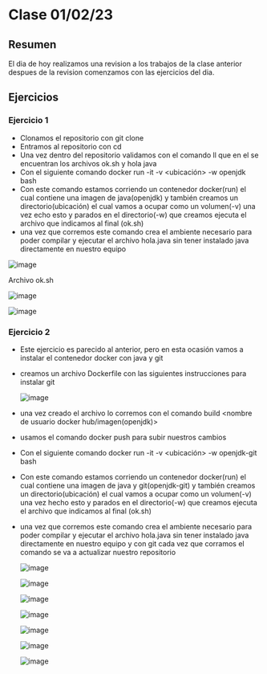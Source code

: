 # Clase 01/02/23 #

## Resumen ##

El dia de hoy realizamos una revision a los trabajos de la clase anterior despues de la revision comenzamos con las ejercicios del dia.

## Ejercicios ##

### Ejercicio 1 ###

- Clonamos el repositorio con git clone <url>
- Entramos al repositorio con cd
- Una vez dentro del repositorio validamos con el comando ll que en el se encuentran los archivos ok.sh y hola java
- Con el siguiente comando docker run -it -v <ubicación> -w <nombre del directorio> openjdk bash <nombre del archivo>
- Con este comando estamos corriendo un contenedor docker(run) el cual contiene una imagen de java(openjdk) y también creamos un directorio(ubicación) el cual vamos a ocupar como un volumen(-v) una vez echo esto y parados en el directorio(-w) que creamos ejecuta el archivo que indicamos al final (ok.sh)
- una vez que corremos este comando crea el ambiente necesario para poder compilar y ejecutar el archivo hola.java sin tener instalado java directamente en nuestro equipo

![image](https://user-images.githubusercontent.com/123017277/216325883-3676cc76-5d51-4353-9373-e696ef23f323.png)

 Archivo ok.sh
  
![image](https://user-images.githubusercontent.com/123017277/216326263-27c7e275-4a40-4d33-a965-188fc4a53d01.png)
  
![image](https://user-images.githubusercontent.com/123017277/216326328-54d60308-796d-434e-a233-9369c45a4d11.png)

### Ejercicio 2 ###

- Este ejercicio es parecido al anterior, pero en esta ocasión vamos a instalar el contenedor docker con java y git
- creamos un archivo Dockerfile con las siguientes instrucciones para instalar git
  
  ![image](https://user-images.githubusercontent.com/123017277/216331627-cd2fbdf5-1870-4f14-9f2e-3a4f95fea67b.png)

- una vez creado el archivo lo corremos con el comando build <nombre de usuario docker hub/imagen(openjdk)>
- usamos el comando docker push para subir nuestros cambios
- Con el siguiente comando docker run -it -v <ubicación> -w <nombre del directorio> openjdk-git bash <nombre del archivo>
- Con este comando estamos corriendo un contenedor docker(run) el cual contiene una imagen de java y git(openjdk-git) y también creamos un directorio(ubicación) el cual vamos a ocupar como un volumen(-v) una vez hecho esto y parados en el directorio(-w) que creamos ejecuta el archivo que indicamos al final (ok.sh)
- una vez que corremos este comando crea el ambiente necesario para poder compilar y ejecutar el archivo hola.java sin tener instalado java directamente en nuestro equipo y con git cada vez que corramos el comando se va a actualizar nuestro repositorio

  ![image](https://user-images.githubusercontent.com/123017277/216334906-a1c16b1c-3d08-4d1c-9123-4981cb7ebe3f.png)
  
  ![image](https://user-images.githubusercontent.com/123017277/216334936-c1090b87-3c50-4b52-b53e-f4a11c567a52.png)
  
  ![image](https://user-images.githubusercontent.com/123017277/216334953-70dd8f24-baad-431e-890b-7511ca294d1c.png)
  
  ![image](https://user-images.githubusercontent.com/123017277/216334973-ebc322ba-c329-40d2-9c14-76f29568d69d.png)
  
  ![image](https://user-images.githubusercontent.com/123017277/216334996-53767b4d-6b8b-4847-a12b-ff0624a555a1.png)
  
  ![image](https://user-images.githubusercontent.com/123017277/216335013-cee65b6c-8842-43cc-8029-c112c53ece59.png)
  
  ![image](https://user-images.githubusercontent.com/123017277/216335039-b5d7f29f-62ac-4ff7-8659-1238c0c8145a.png)
